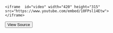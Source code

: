 <html>
<head>
<script type="text/javascript" src="http://ajax.googleapis.com/ajax/libs/jquery/1.6.2/jquery.min.js"> </script>


<script type="text/javascript" src="timer.js"></script>
<link rel="stylesheet" href="styles.css">


</head>



<body>


  <div id="quizContent">


    <iframe  id="video" width="420" height="315"
    src="https://www.youtube.com/embed/10FPsl14Etw">
    </iframe>
    
<button type="button" id ="start" onclick="redirectGIT()" value="run external javascript">View Source</button>

</div>


</div>

<div class="wrapper">

</div>


</body>
<script type="text/javascript" src="scripts.js"></script>
</html>
